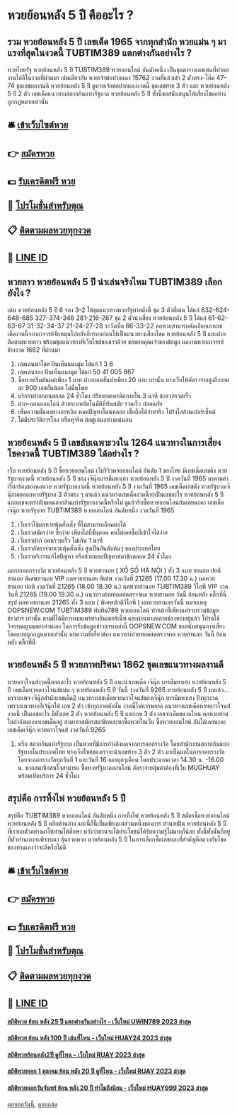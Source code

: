 # หวยย้อนหลัง 5 ปี คืออะไร ?
## รวม หวยย้อนหลัง 5 ปี เลขเด็ด 1965 จากทุกสำนัก หวยแม่น ๆ มาแรงที่สุดในงวดนี้ TUBTIM389 แตกต่างกันอย่างไร ?
หวยไทยรัฐ หวยย้อนหลัง 5 ปี TUBTIM389 หวยออนไลน์ อันดับหนึ่ง เป็นชุดตารางเลขเด่นที่ทำผลงานได้ดีในงวดที่ผ่านมา เช่นเดียวกับ หวยเจ้าพ่อปากแดง 15762 งวดที่แล้วเข้า 2 ตัวตรง-โต๊ด 47-74 ชุดเลขผลงานดี หวยย้อนหลัง 5 ปี ดูหวยเจ้าพ่อปากแดงงวดนี้ ชุดเลขท้าย 3 ตัว และ หวยย้อนหลัง 5 ปี 2 ตัว เลขเด็ดแนวทางสลากกินแบ่งรัฐบาล หวยย้อนหลัง 5 ปี ทั้งนี้ขอสนับสนุนให้เสี่ยงโชคอย่างถูกกฎหมายเท่านั้น

## 🛎 [เข้าเว็บไซต์หวย](https://bit.ly/3BG5bNw)
## 👉 [สมัครหวย](https://bit.ly/3BG5bNw)
## 💵 [รับเครดิตฟรี หวย](https://bit.ly/3C3mvgS)
## 👑 [โปรโมชั่นสำหรับตุณ](https://bit.ly/3C3mvgS)
## 📋 [ติดตามผลหวยทุกงวด](https://bit.ly/3C3mvgS)
## 📱 [LINE ID](https://bit.ly/3C3mvgS)

## หวยลาว หวยย้อนหลัง 5 ปี น่าเล่นจริงไหม TUBTIM389 เลือกยังไง ?
เด่น หวยย้อนหลัง 5 ปี 6 รอง 3-2 ได้ชุดแนวทางหวยรัฐบาลดังนี้
ชุด 3 ตัวที่เด่น ได้แก่
632-624-648-685
327-374-346
281-216-267
ชุด 2 ตัวน่าเสี่ยง หวยย้อนหลัง 5 ปี ได้แก่
61-62-63-67
31-32-34-37
21-24-27-28
ระวังเบิ้ล
66-33-22
คอหวยสามารถคัดเลือกเอาเลขเด็ดงวดนี้จากอาจารย์จับหมุนไปกลับอีกรอบก่อนใช้เป็นแนวทางเสี่ยงโชค หวยย้อนหลัง 5 ปี และฝากติดตามหวยลาว พร้อมชุดแนวทางที่เว็บไซต์ของเราด้วย
ขอขอบคุณเจ้าของข้อมูล
ผลงานหวยอาจารย์ช้างงวด 1662 ที่ผ่านมา

1. เลขเด่นนำโชค ฝันเห็นแมงมุม ได้แก่ 1 3 6
2. เลขเด่นรอง ฝันเห็นแมงมุม ได้แก่ 50 41 005 867
3. ซื้อหวยเริ่มต้นแค่เพียง 1 บาท ฝากถอนขั้นต่ำเพียง 20 บาท เท่านั้น ทางเว็บให้อัตราจ่ายสูงถึงบาทละ 900 เลขอั้นน้อย ไม่คืนโพย
4. บริการฝากถอนตลอด 24 ชั่วโมง ปรับยอดเครดิตภายใน 3 นาที สะดวกรวดเร็ว
5. ฝาก-ถอนออนไลน์ ด้วยระบบอัตโนมัติที่ทันสมัย รวดเร็ว ปลอดภัย
6. เพิ่มความมั่นคงทางการเงิน หมดปัญหาโดนหลอก เชื่อถือได้จ่ายจริง โปร่งใสล้านเปอร์เซ็นต์
7. ไม่มีประวัติการโกง หรือทุจริต ต่อผู้เล่นอย่างแน่นอน

## หวยย้อนหลัง 5 ปี เลขลับเฉพาะวงใน 1264 แนวทางในการเสี่ยงโชคงวดนี้ TUBTIM389 ได้อย่างไร ?
เว็บ หวยย้อนหลัง 5 ปี ซื้อหวยออนไลน์ เว็บรีวิวหวยออนไลน์ อันดับ 1 ของไทย มีเลขเด็ดเลขดัง หวยรัฐบาลงวดนี้ หวยย้อนหลัง 5 ปี ของ เจ๊นุ๊กบารมีมหาเฮง หวยย้อนหลัง 5 ปี งวดวันที่ 1965 มาตามคำเรียกร้องของคอหวย หวยรัฐบาลงวดนี้ หวยย้อนหลัง 5 ปี งวดวันที่ 1965 เลขเด็ดเลขดัง หวยรัฐบาลเจ๊นุ๊กเคยออกหวยรัฐบาล 3 ตัวตรง ๆ มาแล้ว แนวทางเลขเด็ดงวดนี้จะเป็นเลขอะไร หวยย้อนหลัง 5 ปี และเลขจะตรงกับผลฉลากกินแบ่งรัฐบาลงวดนี้หรือไม่ ดูแล้วรีบซื้อหวยออนไลน์กันเลยนะคะ
เลขเด็ด เจ๊นุ๊ก หวยรัฐบาล TUBTIM389 หวยออนไลน์ อันดับหนึ่ง งวดวันที่ 1965
1. เว็บเราใช้ผลหวยหุ้นฮั่งเส็ง ที่ไม่สามารถล็อคผลได้
2. เว็บเราสมัครง่าย ซื้อง่าย เพียงไม่กี่ขั้นตอน คนไม่เคยซื้อก็เข้าใจได้ง่าย
3. เว็บเราฝาก ถอนรวดเร็ว ไม่เกิน 1 นาที
4. เว็บเราอัตราจ่ายหวยหุ้นฮั่งเส็ง สูงเป็นอันดับต้นๆ ของประเทศไทย
5. เว็บเราบริการแก้ไขปัญหา หรือช่วยตอบปัญหาสมาชิกตลอด 24 ชั่วโมง

ผลการออกรางวัล หวยย้อนหลัง 5 ปี หวยฮานอย ( XỔ SỐ HÀ NỘI ) ทั้ง 3 แบบ ฮานอย ปกติฮานอย พิเศษฮานอย VIP
ผลหวยฮานอย พิเศษ งวดวันที่ 21265 (17.00 17.30 น.)
ผลหวยฮานอย ปกติ งวดวันที่ 21265 (18.00 18.30 น.)
ผลหวยฮานอย TUBTIM389 วีไอพี VIP งวดวันที่ 21265 (19.00 19.30 น.)
 แนวทางถ่ายทอดสดตรวจผล หวยฮานอย วันนี้ ย้อนหลัง คลิ๊กที่นี่ 
สรุป ผลหวยฮานอย 21265 ทั้ง 3 แบบ ( พิเศษปกติวีไอพี ) ผลหวยฮานอยวันนี้
หมายเหตุ OOPSNEW.COM TUBTIM389 ทับทิม789 หวยออนไลน์ ทำหน้าที่เพียงแค่รวบรวมข้อมูล ข่าวสาร เท่านั้น ตามที่ได้มีการเผยแพร่ทางอินเตอร์เน็ท และผ่านทางหลายช่องทางอยู่แล้ว โปรดใช้วิจารณญาณของท่านเอง ในการรับข้อมูลข่าวสารเหล่านี้ OOPSNEW.COM ขอสนับสนุนการเสี่ยงโชคแบบถูกกฎหมายเท่านั้น
บทความที่เกี่ยวข้อง
แนวทางถ่ายทอดสดตรวจผล หวยฮานอย วันนี้ ย้อนหลัง คลิ๊กที่นี่

## หวยย้อนหลัง 5 ปี หวยภาพปริศนา 1862 ชุดเลขแนวทางผลงานดี
หวยดาวโจนส์งวดนี้ออกอะไร หวยย้อนหลัง 5 ปี แนะนำเลขเด็ด เจ๊นุ๊ก บารมีมหาเฮง หวยย้อนหลัง 5 ปี เลขเด็ดหวยดาวโจนส์แม่น ๆ หวยย้อนหลัง 5 ปี วันนี้ งวดวันที่ 9265 หวยย้อนหลัง 5 ปี มาแล้ว… มาจากเพจ เจ๊นุ๊กสำนักเลขเด็ด2 แนวทางเลขเด็ดหวยดาวโจนส์ของเจ๊นุ๊ก บารมีมหาเฮง ปังทุกงวด เพราะแนวทางที่เจ้นุ๊กให้ เลข 2 ตัว เข้าทุกงวดดังนั้น งวดนี้ไม่ควรพลาด แนวทางเลขเด็ดหวยดาวโจนส์งวดนี้ เป็นเลขอะไร มีทั้งเลข 2 ตัว หวยย้อนหลัง 5 ปี และเลข 3 ตัว เลขจะเด็ดขนาดไหน คอหวยท่านใดกำลังมองหาเลขเด็ดอยู่ สามารถสมัครสมาชิกและหาซื้อหวยในเว็บ ซื้อหวยออนไลน์ กันได้เลยนะคะ
เลขเด็ดเจ๊นุ๊ก หวยดาวโจนส์ งวดวันที่ 9265
1. หรือ สลากกินแบ่งรัฐบาล เป็นหวยที่มีการอ้างอิงผลจากการออกรางวัล โดยสำนักงานสลากกินแบ่งรัฐบาลในประเทศไทย ทางเว็บไซต์ของเราจะนำเลขท้าย 3 ตัว 2 ตัว มาเป็นผลในการออกรางวัล โดยจะออกรางวัลทุกวันที่ 1 และวันที่ 16 ของทุกๆเดือน โดยประมาณเวลา 14.30 น. -16.00 น. หากสมาชิกสนใจสามารถ ซื้อหวยรัฐบาลออนไลน์ อัตราจ่ายคุ้มค่าต้องที่เว็บ MUGHUAY พร้อมเปิดบริการ 24 ชั่วโมง

## สรุปคือ การทิ้งไพ่ หวยย้อนหลัง 5 ปี
สรุปคือ TUBTIM389 หวยออนไลน์ อันดับหนึ่ง การทิ้งไพ่ หวยย้อนหลัง 5 ปี สมัครซื้อหวยออนไลน์ หวยย้อนหลัง 5 ปี คลิกด้านล่าง
และนี้ก็นี้เป็นเพียงเเค่ส่วนหนึ่งของการ ทำนายฝัน หวยย้อนหลัง 5 ปี ที่เรายกตัวอย่างมาให้ท่านได้ศึกษา หวังว่าท่านจะได้ประโยชน์ได้รับความรู้ไม่มากก็น้อย ทั้งนี้ทั้งนั้นก็อยู่ที่ตัวท่านเองจะพิจารณา ลุ้นรวยหวย หวยย้อนหลัง 5 ปี ในการเลือกซื้อเลขเเละที่สำคัญคือดวงกับโชคของท่านเองว่าจะดีหรือไม่ดี

## 🛎 [เข้าเว็บไซต์หวย](https://bit.ly/3BG5bNw)
## 👉 [สมัครหวย](https://bit.ly/3BG5bNw)
## 💵 [รับเครดิตฟรี หวย](https://bit.ly/3C3mvgS)
## 👑 [โปรโมชั่นสำหรับตุณ](https://bit.ly/3C3mvgS)
## 📋 [ติดตามผลหวยทุกงวด](https://bit.ly/3C3mvgS)
## 📱 [LINE ID](https://bit.ly/3C3mvgS)

#### [สถิติหวย ย้อน หลัง 25 ปี แตกต่างกันอย่างไร - เว็บใหม่ UWIN789 2023 ล่าสุด](https://atom.io/themes/สถิติหวย%20ย้อน%20หลัง%2025%20ปี%20แตกต่างกันอย่างไร%20-%20เว็บใหม่%20uwin789%202023%20ล่าสุด)
#### [สถิติหวย ย้อน หลัง 100 ปี เล่นที่ไหน - เว็บใหม่ HUAY24 2023 ล่าสุด](https://atom.io/themes/สถิติหวย%20ย้อน%20หลัง%20100%20ปี%20เล่นที่ไหน%20-%20เว็บใหม่%20huay24%202023%20ล่าสุด)
#### [สถิติหวยย้อนหลัง2ปี ดูที่ไหน - เว็บใหม่ RUAY 2023 ล่าสุด](https://atom.io/themes/สถิติหวยย้อนหลัง2ปี%20ดูที่ไหน%20-%20เว็บใหม่%20ruay%202023%20ล่าสุด)
#### [สถิติหวยออก 1 ตุลาคม ย้อน หลัง 20 ปี ดูที่ไหน - เว็บใหม่ RUAY 2023 ล่าสุด](https://atom.io/themes/สถิติหวยออก%201%20ตุลาคม%20ย้อน%20หลัง%2020%20ปี%20ดูที่ไหน%20-%20เว็บใหม่%20ruay%202023%20ล่าสุด)
#### [สถิติหวยออกวันจันทร์ ย้อน หลัง 20 ปี ทำไมถึงนิยม - เว็บใหม่ HUAY999 2023 ล่าสุด](https://atom.io/themes/สถิติหวยออกวันจันทร์%20ย้อน%20หลัง%2020%20ปี%20ทำไมถึงนิยม%20-%20เว็บใหม่%20huay999%202023%20ล่าสุด)

[ผลบอลวันนี้](https://siamsport.tv "ผลบอลวันนี้"), [ดูบอลสด](https://siamsport.tv/ดูบอลสด "ดูบอลสด")